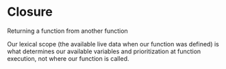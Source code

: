 # Closure

Returning a function from another function

Our lexical scope (the available live data when our function was defined) is what determines our available variables and prioritization at function execution, not where our function is called.
